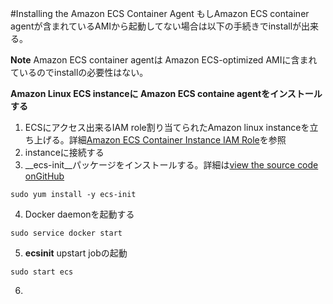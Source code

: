 #Installing the Amazon ECS Container Agent
もしAmazon ECS container agentが含まれているAMIから起動してない場合は以下の手続きでinstallが出来る。

**Note** Amazon ECS container agentは Amazon ECS-optimized AMIに含まれているのでinstallの必要性はない。

**Amazon Linux ECS instanceに Amazon ECS containe agentをインストールする**
1. ECSにアクセス出来るIAM role割り当てられたAmazon linux instanceを立ち上げる。詳細[Amazon ECS Container Instance IAM Role](http://docs.aws.amazon.com/AmazonECS/latest/developerguide/instance_IAM_role.html)を参照
2. instanceに接続する
3. __ecs-init__パッケージをインストールする。詳細は[view the source code onGitHub](https://github.com/aws/amazon-ecs-init)
```
sudo yum install -y ecs-init
```
4. Docker daemonを起動する
```
sudo service docker start
```
5. __ecsinit__ upstart jobの起動
```
sudo start ecs
```
6. 